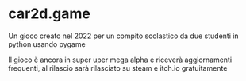# car2d.game
Un gioco creato nel 2022 per un compito scolastico da due studenti in python usando pygame

Il gioco è ancora in super uper mega alpha e riceverà aggiornamenti frequenti, al rilascio sarà rilasciato su steam e itch.io gratuitamente
